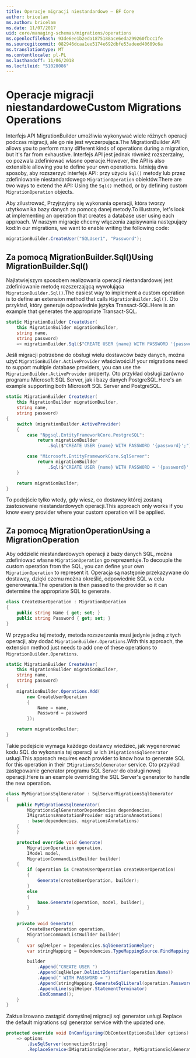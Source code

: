 ```yaml
---
title: Operacje migracji niestandardowe — EF Core
author: bricelam
ms.author: bricelam
ms.date: 11/07/2017
uid: core/managing-schemas/migrations/operations
ms.openlocfilehash: 93de6ee1b2eda1875188ace6eda299260fbcc1fe
ms.sourcegitcommit: 082946dcaa1ee5174e692dbfe53adeed40609c6a
ms.translationtype: MT
ms.contentlocale: pl-PL
ms.lasthandoff: 11/06/2018
ms.locfileid: "51028086"
---
```

<a name="custom-migrations-operations"></a><span data-ttu-id="790c8-102">Operacje migracji niestandardowe</span><span class="sxs-lookup"><span data-stu-id="790c8-102">Custom Migrations Operations</span></span>
============================
<span data-ttu-id="790c8-103">Interfejs API MigrationBuilder umożliwia wykonywać wiele różnych operacji podczas migracji, ale go nie jest wyczerpująca.</span><span class="sxs-lookup"><span data-stu-id="790c8-103">The MigrationBuilder API allows you to perform many different kinds of operations during a migration, but it's far from exhaustive.</span></span> <span data-ttu-id="790c8-104">Interfejs API jest jednak również rozszerzalny, co pozwala zdefiniować własne operacje.</span><span class="sxs-lookup"><span data-stu-id="790c8-104">However, the API is also extensible allowing you to define your own operations.</span></span> <span data-ttu-id="790c8-105">Istnieją dwa sposoby, aby rozszerzyć interfejs API: przy użyciu `Sql()` metody lub przez zdefiniowanie niestandardowego `MigrationOperation` obiektów.</span><span class="sxs-lookup"><span data-stu-id="790c8-105">There are two ways to extend the API: Using the `Sql()` method, or by defining custom `MigrationOperation` objects.</span></span>

<span data-ttu-id="790c8-106">Aby zilustrować, Przyjrzyjmy się wykonania operacji, która tworzy użytkownika bazy danych za pomocą danej metody.</span><span class="sxs-lookup"><span data-stu-id="790c8-106">To illustrate, let's look at implementing an operation that creates a database user using each approach.</span></span> <span data-ttu-id="790c8-107">W naszym migracje chcemy włączenia zapisywania następujący kod:</span><span class="sxs-lookup"><span data-stu-id="790c8-107">In our migrations, we want to enable writing the following code:</span></span>

``` csharp
migrationBuilder.CreateUser("SQLUser1", "Password");
```

<a name="using-migrationbuildersql"></a><span data-ttu-id="790c8-108">Za pomocą MigrationBuilder.Sql()</span><span class="sxs-lookup"><span data-stu-id="790c8-108">Using MigrationBuilder.Sql()</span></span>
----------------------------
<span data-ttu-id="790c8-109">Najłatwiejszym sposobem realizowania operacji niestandardowej jest zdefiniowanie metodę rozszerzającą wywołująca `MigrationBuilder.Sql()`.</span><span class="sxs-lookup"><span data-stu-id="790c8-109">The easiest way to implement a custom operation is to define an extension method that calls `MigrationBuilder.Sql()`.</span></span>
<span data-ttu-id="790c8-110">Oto przykład, który generuje odpowiednie języka Transact-SQL.</span><span class="sxs-lookup"><span data-stu-id="790c8-110">Here is an example that generates the appropriate Transact-SQL.</span></span>

``` csharp
static MigrationBuilder CreateUser(
    this MigrationBuilder migrationBuilder,
    string name,
    string password)
    => migrationBuilder.Sql($"CREATE USER {name} WITH PASSWORD '{password}';");
```

<span data-ttu-id="790c8-111">Jeśli migracji potrzebne do obsługi wielu dostawców bazy danych, można użyć `MigrationBuilder.ActiveProvider` właściwości.</span><span class="sxs-lookup"><span data-stu-id="790c8-111">If your migrations need to support multiple database providers, you can use the `MigrationBuilder.ActiveProvider` property.</span></span> <span data-ttu-id="790c8-112">Oto przykład obsługi zarówno programu Microsoft SQL Server, jak i bazy danych PostgreSQL.</span><span class="sxs-lookup"><span data-stu-id="790c8-112">Here's an example supporting both Microsoft SQL Server and PostgreSQL.</span></span>

``` csharp
static MigrationBuilder CreateUser(
    this MigrationBuilder migrationBuilder,
    string name,
    string password)
{
    switch (migrationBuilder.ActiveProvider)
    {
        case "Npgsql.EntityFrameworkCore.PostgreSQL":
            return migrationBuilder
                .Sql($"CREATE USER {name} WITH PASSWORD '{password}';");

        case "Microsoft.EntityFrameworkCore.SqlServer":
            return migrationBuilder
                .Sql($"CREATE USER {name} WITH PASSWORD = '{password}';");
    }

    return migrationBuilder;
}
```

<span data-ttu-id="790c8-113">To podejście tylko wtedy, gdy wiesz, co dostawcy której zostaną zastosowane niestandardowych operacji.</span><span class="sxs-lookup"><span data-stu-id="790c8-113">This approach only works if you know every provider where your custom operation will be applied.</span></span>

<a name="using-a-migrationoperation"></a><span data-ttu-id="790c8-114">Za pomocą MigrationOperation</span><span class="sxs-lookup"><span data-stu-id="790c8-114">Using a MigrationOperation</span></span>
---------------------------
<span data-ttu-id="790c8-115">Aby oddzielić niestandardowych operacji z bazy danych SQL, można zdefiniować własne `MigrationOperation` go reprezentuje.</span><span class="sxs-lookup"><span data-stu-id="790c8-115">To decouple the custom operation from the SQL, you can define your own `MigrationOperation` to represent it.</span></span> <span data-ttu-id="790c8-116">Operacja są następnie przekazywane do dostawcy, dzięki czemu można określić, odpowiednie SQL w celu generowania.</span><span class="sxs-lookup"><span data-stu-id="790c8-116">The operation is then passed to the provider so it can determine the appropriate SQL to generate.</span></span>

``` csharp
class CreateUserOperation : MigrationOperation
{
    public string Name { get; set; }
    public string Password { get; set; }
}
```

<span data-ttu-id="790c8-117">W przypadku tej metody, metoda rozszerzenia musi jedynie jedną z tych operacji, aby dodać `MigrationBuilder.Operations`.</span><span class="sxs-lookup"><span data-stu-id="790c8-117">With this approach, the extension method just needs to add one of these operations to `MigrationBuilder.Operations`.</span></span>

``` csharp
static MigrationBuilder CreateUser(
    this MigrationBuilder migrationBuilder,
    string name,
    string password)
{
    migrationBuilder.Operations.Add(
        new CreateUserOperation
        {
            Name = name,
            Password = password
        });

    return migrationBuilder;
}
```

<span data-ttu-id="790c8-118">Takie podejście wymaga każdego dostawcy wiedzieć, jak wygenerować kodu SQL do wykonania tej operacji w ich `IMigrationsSqlGenerator` usługi.</span><span class="sxs-lookup"><span data-stu-id="790c8-118">This approach requires each provider to know how to generate SQL for this operation in their `IMigrationsSqlGenerator` service.</span></span> <span data-ttu-id="790c8-119">Oto przykład zastępowanie generator programu SQL Server do obsługi nowej operacji.</span><span class="sxs-lookup"><span data-stu-id="790c8-119">Here is an example overriding the SQL Server's generator to handle the new operation.</span></span>

``` csharp
class MyMigrationsSqlGenerator : SqlServerMigrationsSqlGenerator
{
    public MyMigrationsSqlGenerator(
        MigrationsSqlGeneratorDependencies dependencies,
        IMigrationsAnnotationProvider migrationsAnnotations)
        : base(dependencies, migrationsAnnotations)
    {
    }

    protected override void Generate(
        MigrationOperation operation,
        IModel model,
        MigrationCommandListBuilder builder)
    {
        if (operation is CreateUserOperation createUserOperation)
        {
            Generate(createUserOperation, builder);
        }
        else
        {
            base.Generate(operation, model, builder);
        }
    }

    private void Generate(
        CreateUserOperation operation,
        MigrationCommandListBuilder builder)
    {
        var sqlHelper = Dependencies.SqlGenerationHelper;
        var stringMapping = Dependencies.TypeMappingSource.FindMapping(typeof(string));

        builder
            .Append("CREATE USER ")
            .Append(sqlHelper.DelimitIdentifier(operation.Name))
            .Append(" WITH PASSWORD = ")
            .Append(stringMapping.GenerateSqlLiteral(operation.Password))
            .AppendLine(sqlHelper.StatementTerminator)
            .EndCommand();
    }
}
```

<span data-ttu-id="790c8-120">Zaktualizowano zastąpić domyślnej migracji sql generator usługi.</span><span class="sxs-lookup"><span data-stu-id="790c8-120">Replace the default migrations sql generator service with the updated one.</span></span>

``` csharp
protected override void OnConfiguring(DbContextOptionsBuilder options)
    => options
        .UseSqlServer(connectionString)
        .ReplaceService<IMigrationsSqlGenerator, MyMigrationsSqlGenerator>();
```
